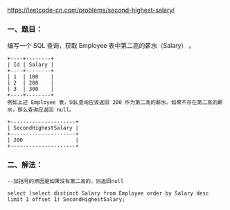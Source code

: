 https://leetcode-cn.com/problems/second-highest-salary/

### 一、题目：

编写一个 SQL 查询，获取 Employee 表中第二高的薪水（Salary） 。

```
+----+--------+
| Id | Salary |
+----+--------+
| 1  | 100    |
| 2  | 200    |
| 3  | 300    |
+----+--------+
例如上述 Employee 表，SQL查询应该返回 200 作为第二高的薪水。如果不存在第二高的薪水，那么查询应返回 null。

+---------------------+
| SecondHighestSalary |
+---------------------+
| 200                 |
+---------------------+
```

### 二、解法：

```mysql
--加括号的原因是如果没有第二高的，则返回null

select (select distinct Salary from Employee order by Salary desc limit 1 offset 1) SecondHighestSalary;
```

